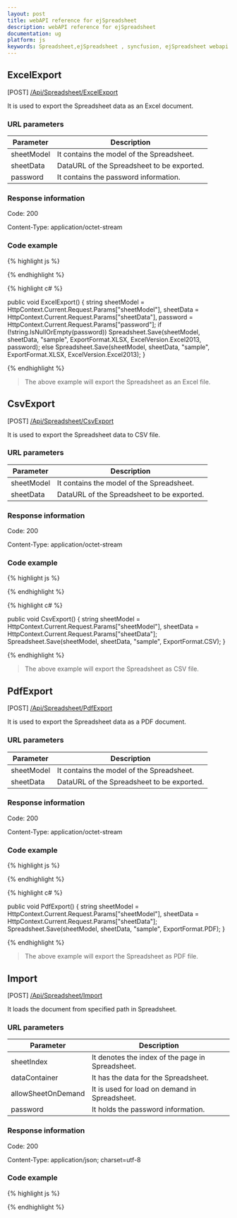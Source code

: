 ```yaml
---
layout: post
title: webAPI reference for ejSpreadsheet
description: webAPI reference for ejSpreadsheet
documentation: ug
platform: js
keywords: Spreadsheet,ejSpreadsheet , syncfusion, ejSpreadsheet webapi
---
```


## ExcelExport

 [POST] [/Api/Spreadsheet/ExcelExport](http://js.syncfusion.com/demos/ejServices/api/Spreadsheet/ExcelExport)

It is used to export the Spreadsheet data as an Excel document.

### URL parameters

|  Parameter |  Description | 
|---|---|
|sheetModel|It contains the model of the Spreadsheet.|
|sheetData|DataURL of the Spreadsheet to be exported.|
|password|It contains the password information.|

### Response information 

Code: 200

Content-Type: application/octet-stream	

### Code example 

{% highlight js %}


{% endhighlight %}

{% highlight c# %}

public void ExcelExport()
{
string sheetModel = HttpContext.Current.Request.Params["sheetModel"], sheetData = HttpContext.Current.Request.Params["sheetData"], password = HttpContext.Current.Request.Params["password"];
if (!string.IsNullOrEmpty(password))
	Spreadsheet.Save(sheetModel, sheetData, "sample", ExportFormat.XLSX, ExcelVersion.Excel2013, password);
else
	Spreadsheet.Save(sheetModel, sheetData, "sample", ExportFormat.XLSX, ExcelVersion.Excel2013);
}

{% endhighlight %}

>The above example will export the Spreadsheet as an Excel file.

## CsvExport

 [POST] [/Api/Spreadsheet/CsvExport](http://js.syncfusion.com/demos/ejServices/api/Spreadsheet/CsvExport)

It is used to export the Spreadsheet data to CSV file.

### URL parameters

|  Parameter |  Description | 
|---|---|
|sheetModel|It contains the model of the Spreadsheet.|
|sheetData|DataURL of the Spreadsheet to be exported.|

### Response information 

Code: 200

Content-Type: application/octet-stream	

### Code example 

{% highlight js %}



{% endhighlight %}

{% highlight c# %}

public void CsvExport()
{
string sheetModel = HttpContext.Current.Request.Params["sheetModel"], sheetData = HttpContext.Current.Request.Params["sheetData"];
Spreadsheet.Save(sheetModel, sheetData, "sample", ExportFormat.CSV);
}

{% endhighlight %}

>The above example will export the Spreadsheet as CSV file.

## PdfExport

 [POST] [/Api/Spreadsheet/PdfExport](http://js.syncfusion.com/demos/ejServices/api/Spreadsheet/PdfExport)

It is used to export the Spreadsheet data as a PDF document.

### URL parameters

|  Parameter |  Description | 
|---|---|
|sheetModel|It contains the model of the Spreadsheet.|
|sheetData|DataURL of the Spreadsheet to be exported.|

### Response information 

Code: 200

Content-Type: application/octet-stream	

### Code example 

{% highlight js %}


{% endhighlight %}

{% highlight c# %}

public void PdfExport()
{
string sheetModel = HttpContext.Current.Request.Params["sheetModel"], sheetData = HttpContext.Current.Request.Params["sheetData"];
Spreadsheet.Save(sheetModel, sheetData, "sample", ExportFormat.PDF);
}

{% endhighlight %}

>The above example will export the Spreadsheet as PDF file.

## Import

 [POST] [/Api/Spreadsheet/Import](http://js.syncfusion.com/demos/ejServices/api/Spreadsheet/Import)

It loads the document from specified path in Spreadsheet.

### URL parameters

|  Parameter |  Description | 
|---|---|
|sheetIndex|It denotes the index of the page in Spreadsheet.|
|dataContainer|It has the data for the Spreadsheet.|
|allowSheetOnDemand|It is used for load on demand in Spreadsheet.|
|password|It holds the password information.|

### Response information 

Code: 200

Content-Type:  application/json; charset=utf-8

### Code example 

{% highlight js %}

{% endhighlight %}




